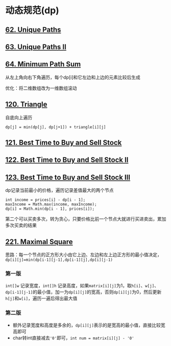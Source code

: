 # 动态规范(dp)

## [62. Unique Paths](https://leetcode.com/problems/unique-paths)
## [63. Unique Paths II](https://leetcode.com/problems/unique-paths-ii)
## [64. Minimum Path Sum](https://leetcode.com/problems/minimum-path-sum)

从左上角向右下角遍历，每个dp[i]和它左边和上边的元素比较后生成

优化：将二维数组改为一维数组滚动

## [120. Triangle](https://leetcode.com/problems/triangle)

自底向上遍历

```                
dp[j] = min(dp[j], dp[j+1]) + triangle[i][j]
```

## [121. Best Time to Buy and Sell Stock](https://leetcode.com/problems/best-time-to-buy-and-sell-stock)
## [122. Best Time to Buy and Sell Stock II](https://leetcode.com/problems/best-time-to-buy-and-sell-stock-ii)
## [123. Best Time to Buy and Sell Stock III](https://leetcode.com/problems/best-time-to-buy-and-sell-stock-iii)

dp记录当前最小的价格，遍历记录差值最大的两个节点
```
int income = prices[i] - dp[i - 1];
maxIncome = Math.max(income, maxIncome);
dp[i] = Math.min(dp[i - 1], prices[i]);
```

第二个可以买卖多次，转为贪心，只要价格比前一个节点大就进行买进卖出，累加多次买卖的结果


## [221. Maximal Square](https://leetcode.com/problems/maximal-square)

思路：每一个节点的正方形大小由它上边、左边和左上边正方形的最小值决定，`dp[i][j]=min(dp[i-1][j-1],dp[i-1][j],dp[i][j-1)`

### 第一版

`int[]w` 记录宽度，`int[]h` 记录高度，如果`matrix[i][j]`为1，取`h[i]`、`w[j]`、`dp[i-1][j-1]`的最小值，加一为`dp[i][j]`的宽高，否则`dp[i][j]`为0，然后更新`h[j]`和`w[i]`，遍历一遍后得出最大值

### 第二版

* 额外记录宽度和高度是多余的，`dp[i][j]`表示的是宽高的最小值，直接比较宽高即可
* char转int直接减去`'0'`即可，`int num = matrix[i][j] - '0'`

